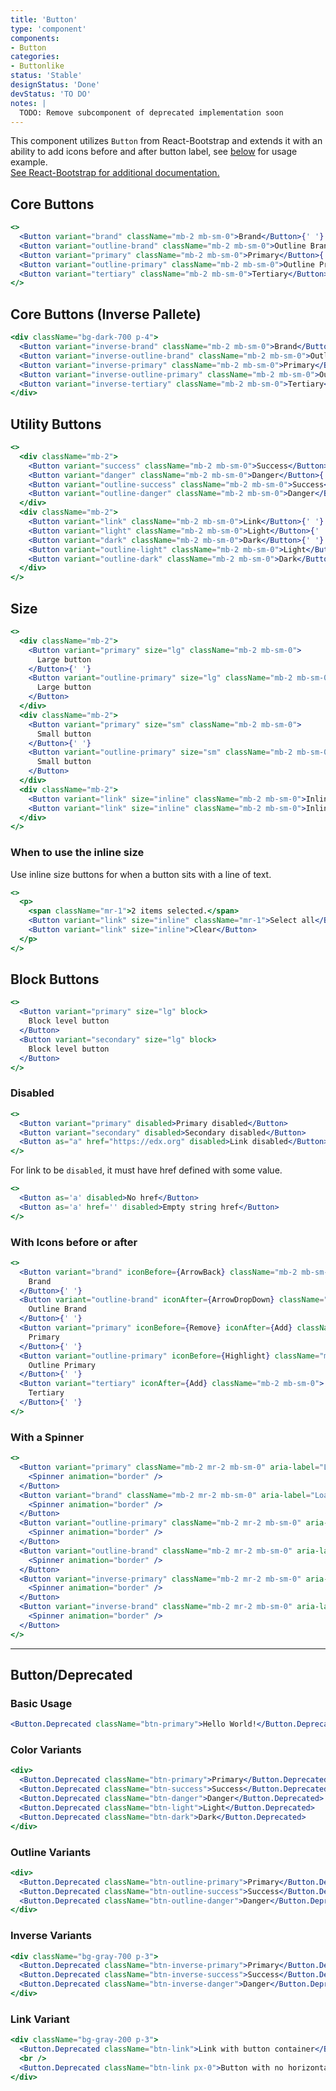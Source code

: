 ```yaml
---
title: 'Button'
type: 'component'
components:
- Button
categories:
- Buttonlike
status: 'Stable'
designStatus: 'Done'
devStatus: 'TO DO'
notes: |
  TODO: Remove subcomponent of deprecated implementation soon
---
```


This component utilizes `Button` from React-Bootstrap and extends it with an ability to add icons before and after button label, see [below](#with-icons-before-or-after) for usage example.<br/> <a href="https://react-bootstrap.github.io/components/buttons/" target="_blank" rel="noopener noreferrer"> See React-Bootstrap for additional documentation. </a>

## Core Buttons
```jsx live=true
<>
  <Button variant="brand" className="mb-2 mb-sm-0">Brand</Button>{' '}
  <Button variant="outline-brand" className="mb-2 mb-sm-0">Outline Brand</Button>{' '}
  <Button variant="primary" className="mb-2 mb-sm-0">Primary</Button>{' '}
  <Button variant="outline-primary" className="mb-2 mb-sm-0">Outline Primary</Button>{' '}
  <Button variant="tertiary" className="mb-2 mb-sm-0">Tertiary</Button>{' '}
</>
```
## Core Buttons (Inverse Pallete)
```jsx live=true
<div className="bg-dark-700 p-4">
  <Button variant="inverse-brand" className="mb-2 mb-sm-0">Brand</Button>{' '}
  <Button variant="inverse-outline-brand" className="mb-2 mb-sm-0">Outline Brand</Button>{' '}
  <Button variant="inverse-primary" className="mb-2 mb-sm-0">Primary</Button>{' '}
  <Button variant="inverse-outline-primary" className="mb-2 mb-sm-0">Outline Primary</Button>{' '}
  <Button variant="inverse-tertiary" className="mb-2 mb-sm-0">Tertiary</Button>{' '}
</div>
```

## Utility Buttons
```jsx live=true
<>
  <div className="mb-2">
    <Button variant="success" className="mb-2 mb-sm-0">Success</Button>{' '}
    <Button variant="danger" className="mb-2 mb-sm-0">Danger</Button>{' '}
    <Button variant="outline-success" className="mb-2 mb-sm-0">Success</Button>{' '}
    <Button variant="outline-danger" className="mb-2 mb-sm-0">Danger</Button>{' '}
  </div>
  <div className="mb-2">
    <Button variant="link" className="mb-2 mb-sm-0">Link</Button>{' '}
    <Button variant="light" className="mb-2 mb-sm-0">Light</Button>{' '} 
    <Button variant="dark" className="mb-2 mb-sm-0">Dark</Button>{' '}
    <Button variant="outline-light" className="mb-2 mb-sm-0">Light</Button>{' '}
    <Button variant="outline-dark" className="mb-2 mb-sm-0">Dark</Button>
  </div>
</>
```

## Size

```jsx live=true
<>
  <div className="mb-2">
    <Button variant="primary" size="lg" className="mb-2 mb-sm-0">
      Large button
    </Button>{' '}
    <Button variant="outline-primary" size="lg" className="mb-2 mb-sm-0">
      Large button
    </Button>
  </div>
  <div className="mb-2">
    <Button variant="primary" size="sm" className="mb-2 mb-sm-0">
      Small button
    </Button>{' '}
    <Button variant="outline-primary" size="sm" className="mb-2 mb-sm-0">
      Small button
    </Button>
  </div>
  <div className="mb-2">
    <Button variant="link" size="inline" className="mb-2 mb-sm-0">Inline button</Button>
    <Button variant="link" size="inline" className="mb-2 mb-sm-0">Inline button</Button>
  </div>
</>
```

### When to use the inline size

Use inline size buttons for when a button sits with a line of text.

```jsx live=true
<>
  <p>
    <span className="mr-1">2 items selected.</span>
    <Button variant="link" size="inline" className="mr-1">Select all</Button>
    <Button variant="link" size="inline">Clear</Button>
  </p>
</>
```

## Block Buttons

```jsx live=true
<>
  <Button variant="primary" size="lg" block>
    Block level button
  </Button>
  <Button variant="secondary" size="lg" block>
    Block level button
  </Button>
</>
```

### Disabled

```jsx live=true
<>
  <Button variant="primary" disabled>Primary disabled</Button>
  <Button variant="secondary" disabled>Secondary disabled</Button>
  <Button as="a" href="https://edx.org" disabled>Link disabled</Button>
</>
```

For link to be `disabled`, it must have href defined with some value.

```jsx live=true
<>
  <Button as='a' disabled>No href</Button>
  <Button as='a' href='' disabled>Empty string href</Button>
</>
```

### With Icons before or after
```jsx live=true
<>
  <Button variant="brand" iconBefore={ArrowBack} className="mb-2 mb-sm-0">
    Brand
  </Button>{' '}
  <Button variant="outline-brand" iconAfter={ArrowDropDown} className="mb-2 mb-sm-0">
    Outline Brand
  </Button>{' '}
  <Button variant="primary" iconBefore={Remove} iconAfter={Add} className="mb-2 mb-sm-0">
    Primary
  </Button>{' '}
  <Button variant="outline-primary" iconBefore={Highlight} className="mb-2 mb-sm-0">
    Outline Primary
  </Button>{' '}
  <Button variant="tertiary" iconAfter={Add} className="mb-2 mb-sm-0">
    Tertiary
  </Button>{' '}
</>
```

### With a Spinner
```jsx live=true
<>
  <Button variant="primary" className="mb-2 mr-2 mb-sm-0" aria-label="Loading some stuff">
    <Spinner animation="border" />
  </Button>
  <Button variant="brand" className="mb-2 mr-2 mb-sm-0" aria-label="Loading some stuff">
    <Spinner animation="border" />
  </Button>
  <Button variant="outline-primary" className="mb-2 mr-2 mb-sm-0" aria-label="Loading some stuff">
    <Spinner animation="border" />
  </Button>
  <Button variant="outline-brand" className="mb-2 mr-2 mb-sm-0" aria-label="Loading some stuff">
    <Spinner animation="border" />
  </Button>
  <Button variant="inverse-primary" className="mb-2 mr-2 mb-sm-0" aria-label="Loading some stuff">
    <Spinner animation="border" />
  </Button>
  <Button variant="inverse-brand" className="mb-2 mr-2 mb-sm-0" aria-label="Loading some stuff">
    <Spinner animation="border" />
  </Button>
</>
```

***

## Button/Deprecated

### Basic Usage

```jsx live=true
<Button.Deprecated className="btn-primary">Hello World!</Button.Deprecated>
```

### Color Variants

```jsx live=true
<div>
  <Button.Deprecated className="btn-primary">Primary</Button.Deprecated>
  <Button.Deprecated className="btn-success">Success</Button.Deprecated>
  <Button.Deprecated className="btn-danger">Danger</Button.Deprecated>
  <Button.Deprecated className="btn-light">Light</Button.Deprecated>
  <Button.Deprecated className="btn-dark">Dark</Button.Deprecated>
</div>
```

### Outline Variants

```jsx live=true
<div>
  <Button.Deprecated className="btn-outline-primary">Primary</Button.Deprecated>
  <Button.Deprecated className="btn-outline-success">Success</Button.Deprecated>
  <Button.Deprecated className="btn-outline-danger">Danger</Button.Deprecated>
</div>
```

### Inverse Variants

```jsx live=true
<div className="bg-gray-700 p-3">
  <Button.Deprecated className="btn-inverse-primary">Primary</Button.Deprecated>
  <Button.Deprecated className="btn-inverse-success">Success</Button.Deprecated>
  <Button.Deprecated className="btn-inverse-danger">Danger</Button.Deprecated>
</div>
```

### Link Variant

```jsx live=true
<div className="bg-gray-200 p-3">
  <Button.Deprecated className="btn-link">Link with button container</Button.Deprecated>
  <br />
  <Button.Deprecated className="btn-link px-0">Button with no horizontal padding</Button.Deprecated>
</div>
```
